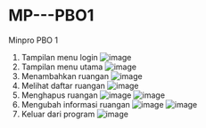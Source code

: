# MP---PBO1
Minpro PBO 1
1. Tampilan menu login
![image](https://github.com/user-attachments/assets/de33e119-2e8c-4187-84b7-426a8de6f5b8)
2. Tampilan menu utama
![image](https://github.com/user-attachments/assets/3e2be53d-53dd-408c-8d1a-aa01ff147c8b)
4. Menambahkan ruangan
![image](https://github.com/user-attachments/assets/07bea3a6-7ba6-4511-9e2b-ea557c1b35eb)
5. Melihat daftar ruangan
![image](https://github.com/user-attachments/assets/3104bb04-4293-494f-aa94-1db4425415a8)
6. Menghapus ruangan
![image](https://github.com/user-attachments/assets/476125d0-968b-45e6-9b14-f1ac59c12bc9)
![image](https://github.com/user-attachments/assets/6bfedacf-1ad3-4b94-8b91-e5428e1b7408)
7. Mengubah informasi ruangan
![image](https://github.com/user-attachments/assets/ecf5c9ff-b565-4329-938c-718fa4703596)
![image](https://github.com/user-attachments/assets/df6eb882-b892-4ae8-acaa-afa04a6fa35b)
8. Keluar dari program
![image](https://github.com/user-attachments/assets/a26c9244-4521-490d-a7dd-0e302d9319d6)
